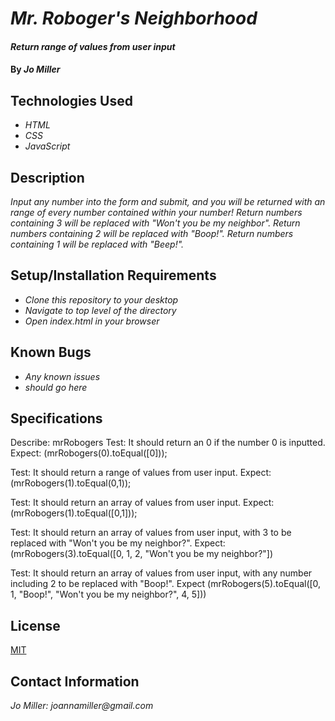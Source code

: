 # _Mr. Roboger's Neighborhood_

#### _Return range of values from user input_

#### By _**Jo Miller**_

## Technologies Used

* _HTML_
* _CSS_
* _JavaScript_

## Description

_Input any number into the form and submit, and you will be returned with an range of every number contained within your number! Return numbers containing 3 will be replaced with "Won't you be my neighbor". Return numbers containing 2 will be replaced with "Boop!". Return numbers containing 1 will be replaced with "Beep!"._

## Setup/Installation Requirements

* _Clone this repository to your desktop_
* _Navigate to top level of the directory_
* _Open index.html in your browser_

## Known Bugs

* _Any known issues_
* _should go here_

## Specifications

Describe: mrRobogers
Test: It should return an 0 if the number 0 is inputted.
Expect: (mrRobogers(0).toEqual([0]));

Test: It should return a range of values from user input.
Expect: (mrRobogers(1).toEqual(0,1));

Test: It should return an array of values from user input.
Expect: (mrRobogers(1).toEqual([0,1]));

Test: It should return an array of values from user input, with 3 to be replaced with "Won't you be my neighbor?".
Expect: (mrRobogers(3).toEqual([0, 1, 2, "Won't you be my neighbor?"]) 

Test: It should return an array of values from user input, with any number including 2 to be replaced with "Boop!".
Expect (mrRobogers(5).toEqual([0, 1, "Boop!", "Won't you be my neighbor?", 4, 5]))



## License

[MIT](LICENSE.txt)

## Contact Information

_Jo Miller: joannamiller@gmail.com_
